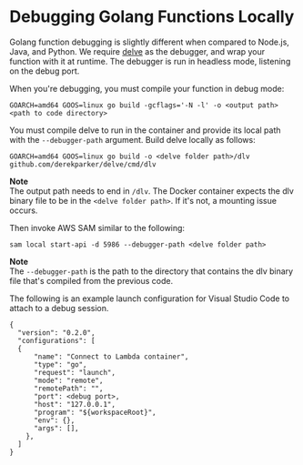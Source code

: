 # Debugging Golang Functions Locally<a name="serverless-sam-cli-using-debugging-golang"></a>

Golang function debugging is slightly different when compared to Node\.js, Java, and Python\. We require [delve](https://github.com/derekparker/delve) as the debugger, and wrap your function with it at runtime\. The debugger is run in headless mode, listening on the debug port\.

When you're debugging, you must compile your function in debug mode:

```
GOARCH=amd64 GOOS=linux go build -gcflags='-N -l' -o <output path> <path to code directory>
```

You must compile delve to run in the container and provide its local path with the `--debugger-path` argument\. Build delve locally as follows:

```
GOARCH=amd64 GOOS=linux go build -o <delve folder path>/dlv github.com/derekparker/delve/cmd/dlv
```

**Note**  
The output path needs to end in `/dlv`\. The Docker container expects the dlv binary file to be in the `<delve folder path>`\. If it's not, a mounting issue occurs\.

Then invoke AWS SAM similar to the following:

```
sam local start-api -d 5986 --debugger-path <delve folder path>
```

**Note**  
The `--debugger-path` is the path to the directory that contains the dlv binary file that's compiled from the previous code\.

The following is an example launch configuration for Visual Studio Code to attach to a debug session\.

```
{
  "version": "0.2.0",
  "configurations": [
  {
      "name": "Connect to Lambda container",
      "type": "go",
      "request": "launch",
      "mode": "remote",
      "remotePath": "",
      "port": <debug port>,
      "host": "127.0.0.1",
      "program": "${workspaceRoot}",
      "env": {},
      "args": [],
    },
  ]
}
```